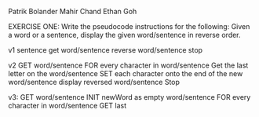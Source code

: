 Patrik Bolander
Mahir Chand
Ethan Goh


EXERCISE ONE:
Write the pseudocode instructions for the following:
Given a word or a sentence, display the given word/sentence in reverse order.

v1 sentence
get word/sentence
reverse word/sentence
stop

v2
GET word/sentence
FOR every character in word/sentence 
    Get the last letter on the word/sentence
    SET each character onto the end of the new word/sentence
display reversed word/sentence
Stop


v3:
GET word/sentence
INIT newWord as empty word/sentence
FOR every character in word/sentence
  GET last 

